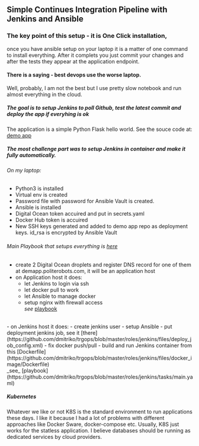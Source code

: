 ## Simple Continues Integration Pipeline with Jenkins and Ansible
### The key point of this setup - it is One Click installation,
once you have ansible setup on your laptop it is a matter of one command to install everything.
After it complets you just commit your changes and after the tests they appear at the application endpoint.
#### There is a saying - best devops use the worse laptop.
Well, probably, I am not the best but I use pretty slow notebook and run almost everything in the cloud.
##### The goal is to setup Jenkins to poll Github, test the latest commit and deploy the app if everyhing is ok
The application is a simple Python Flask hello world. See the souce code at: [demo app](https://github.com/dmitriko/demoapp)
##### The most challenge part was to setup Jenkins in container and make it fully automatically.
###### On my laptop:
- Python3 is installed
- Virtual env is created
- Password file with password for Ansible Vault is created.
- Ansible is installed
- Digital Ocean token accuired and put in secrets.yaml
- Docker Hub token is accuired
- New SSH keys generated and added to demo app repo as deployment keys. id_rsa is encrypted by Ansible Vault
###### Main Playbook that setups everything is [here](https://github.com/dmitriko/trgops/blob/master/site.yaml)
- create 2 Digital Ocean droplets and register DNS record for one of them at demapp.politerobots.com,
it will be an application host  
- on Application host it does: 
	- let Jenkins to login via ssh
	- let docker pull to work
	- let Ansible to manage docker
	- setup nginx with firewall access    
_see_ [playbook](https://github.com/dmitriko/trgops/blob/master/roles/app/tasks/main.yaml)
<br/>
- on Jenkins host it does: 
	- create jenkins user
	- setup Ansible 
	- put deployment jenkins job, see it [there](https://github.com/dmitriko/trgops/blob/master/roles/jenkins/files/deploy_job_config.xml)
	- fix docker push/pull
	- build and run Jenkins container from this [Dockerfile](https://github.com/dmitriko/trgops/blob/master/roles/jenkins/files/docker_image/Dockerfile)
<br/>
_see_ [playbook](https://github.com/dmitriko/trgops/blob/master/roles/jenkins/tasks/main.yaml)

##### Kubernetes
Whatever we like or not K8S is the standard environment to run applications these days. I like it because I had a lot of problems with different approaches like Docker Sware, docker-compose etc. Usually, K8S just works for the statless application. I believe databases should be running as dedicated services by cloud providers.
